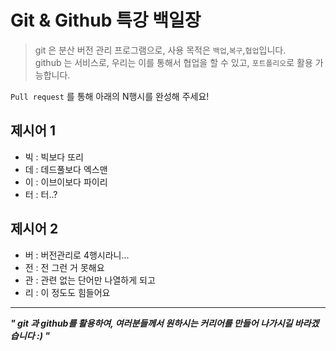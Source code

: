 # Git & Github 특강 백일장
> git 은 분산 버전 관리 프로그램으로, 사용 목적은 `백업`,`복구`,`협업`입니다.   
> github 는 서비스로, 우리는 이를 통해서 협업을 할 수 있고, `포트폴리오`로 활용 가능합니다.

`Pull request` 를 통해 아래의 N행시를 완성해 주세요!

## 제시어 1
- 빅 : 빅보다 또리
- 데 : 데드풀보다 엑스맨
- 이 : 이브이보다 파이리
- 터 : 터..?

## 제시어 2
- 버 : 버전관리로 4행시라니...
- 전 : 전 그런 거 못해요
- 관 : 관련 없는 단어만 나열하게 되고
- 리 : 이 정도도 힘들어요

---

***" git 과 github를 활용하여, 여러분들께서 원하시는 커리어를 만들어 나가시길 바라겠습니다 :) "***
